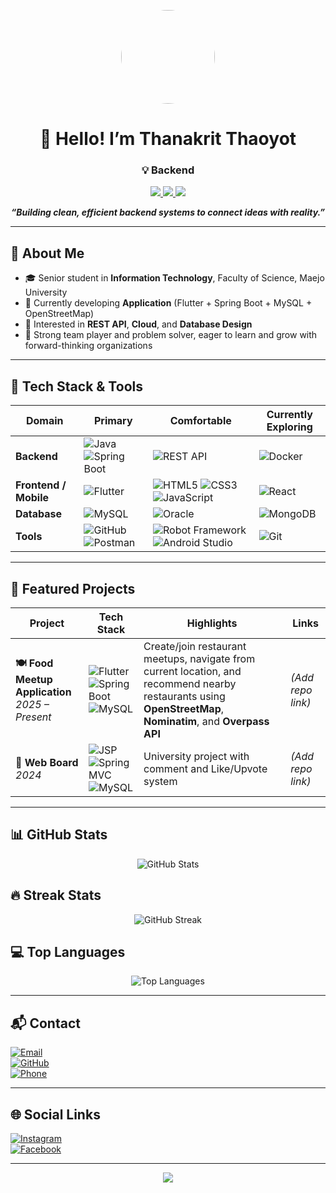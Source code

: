 <!-- Profile Avatar -->
<p align="center">
  <img src="https://avatars.githubusercontent.com/u/192173382?v=4" width="150" height="150" style="border-radius: 50%;" />
</p>

<h1 align="center">👋 Hello! I’m Thanakrit Thaoyot</h1>
<h3 align="center">💡 Backend </h3>

<p align="center">
  <a href="mailto:thanakrit7578@gmail.com">
    <img src="https://img.shields.io/badge/Email-thanakrit7578%40gmail.com-blue?style=for-the-badge&logo=gmail&logoColor=white" />
  </a>
  <a href="https://github.com/thanakrit350">
    <img src="https://img.shields.io/badge/GitHub-thanakrit350-181717?style=for-the-badge&logo=github&logoColor=white" />
  </a>
  <a href="https://drive.google.com/drive/folders/1hEpbP0qzQeiexdOK8Z71V65ruqpnj5PB?usp=sharing" target="_blank">
    <img src="https://img.shields.io/badge/View%20My%20Resume-0ea5e9?style=for-the-badge&logo=googledrive&logoColor=white" />
  </a>
  
</p>

<p align="center">
  <em><strong>“Building clean, efficient backend systems to connect ideas with reality.”</strong></em>
</p>

---

## 🚀 About Me
- 🎓 Senior student in **Information Technology**, Faculty of Science, Maejo University  
- 🔭 Currently developing **Application** (Flutter + Spring Boot + MySQL + OpenStreetMap)  
- 🌱 Interested in **REST API**, **Cloud**, and **Database Design**  
- 🤝 Strong team player and problem solver, eager to learn and grow with forward-thinking organizations

---

## 🧰 Tech Stack & Tools

<div align="center">

| Domain | Primary | Comfortable | Currently Exploring |
|--------|---------|------------|----------------------|
| **Backend** | ![Java](https://img.shields.io/badge/Java-ED8B00?style=for-the-badge&logo=openjdk&logoColor=white) ![Spring Boot](https://img.shields.io/badge/Spring%20Boot-6DB33F?style=for-the-badge&logo=springboot&logoColor=white) | ![REST API](https://img.shields.io/badge/REST%20API-005571?style=for-the-badge&logo=swagger&logoColor=white) | ![Docker](https://img.shields.io/badge/Docker-2496ED?style=for-the-badge&logo=docker&logoColor=white) |
| **Frontend / Mobile** | ![Flutter](https://img.shields.io/badge/Flutter-02569B?style=for-the-badge&logo=flutter&logoColor=white) | ![HTML5](https://img.shields.io/badge/HTML5-E34F26?style=for-the-badge&logo=html5&logoColor=white) ![CSS3](https://img.shields.io/badge/CSS3-1572B6?style=for-the-badge&logo=css3&logoColor=white) ![JavaScript](https://img.shields.io/badge/JavaScript-F7DF1E?style=for-the-badge&logo=javascript&logoColor=black) | ![React](https://img.shields.io/badge/React-61DAFB?style=for-the-badge&logo=react&logoColor=black) |
| **Database** | ![MySQL](https://img.shields.io/badge/MySQL-4479A1?style=for-the-badge&logo=mysql&logoColor=white) | ![Oracle](https://img.shields.io/badge/Oracle-F80000?style=for-the-badge&logo=oracle&logoColor=white) | ![MongoDB](https://img.shields.io/badge/MongoDB-47A248?style=for-the-badge&logo=mongodb&logoColor=white) |
| **Tools** | ![GitHub](https://img.shields.io/badge/GitHub-181717?style=for-the-badge&logo=github&logoColor=white) ![Postman](https://img.shields.io/badge/Postman-FF6C37?style=for-the-badge&logo=postman&logoColor=white) | ![Robot Framework](https://img.shields.io/badge/Robot%20Framework-000000?style=for-the-badge&logo=robotframework&logoColor=white) ![Android Studio](https://img.shields.io/badge/Android%20Studio-3DDC84?style=for-the-badge&logo=androidstudio&logoColor=white) | ![Git](https://img.shields.io/badge/Git-F05032?style=for-the-badge&logo=git&logoColor=white) |

</div>

---

## 🌟 Featured Projects

| Project | Tech Stack | Highlights | Links |
|--------|------------|-----------|-------|
| **🍽️ Food Meetup Application** <br/> *2025 – Present* | ![Flutter](https://img.shields.io/badge/Flutter-02569B?style=flat&logo=flutter&logoColor=white) ![Spring Boot](https://img.shields.io/badge/Spring%20Boot-6DB33F?style=flat&logo=springboot&logoColor=white) ![MySQL](https://img.shields.io/badge/MySQL-4479A1?style=flat&logo=mysql&logoColor=white) | Create/join restaurant meetups, navigate from current location, and recommend nearby restaurants using **OpenStreetMap**, **Nominatim**, and **Overpass API** | *(Add repo link)* |
| **💬 Web Board** <br/> *2024* | ![JSP](https://img.shields.io/badge/JSP-323330?style=flat&logo=java&logoColor=white) ![Spring MVC](https://img.shields.io/badge/Spring%20MVC-6DB33F?style=flat&logo=spring&logoColor=white) ![MySQL](https://img.shields.io/badge/MySQL-4479A1?style=flat&logo=mysql&logoColor=white) | University project with comment and Like/Upvote system | *(Add repo link)* |

---

## 📊 GitHub Stats
<p align="center">
  <img src="https://github-readme-stats.vercel.app/api?username=thanakrit350&show_icons=true&theme=tokyonight" alt="GitHub Stats" />
</p>

## 🔥 Streak Stats
<p align="center">
  <img src="https://streak-stats.demolab.com?user=thanakrit350&theme=tokyonight&hide_border=true" alt="GitHub Streak" />
</p>

## 💻 Top Languages
<p align="center">
  <img src="https://github-readme-stats.vercel.app/api/top-langs/?username=thanakrit350&layout=compact&theme=tokyonight" alt="Top Languages" />
</p>

---

## 📬 Contact
[![Email](https://img.shields.io/badge/Email-thanakrit7578%40gmail.com-1DA1F2?style=for-the-badge&logo=gmail&logoColor=white)](mailto:thanakrit7578@gmail.com)  
[![GitHub](https://img.shields.io/badge/GitHub-thanakrit350-24292E?style=for-the-badge&logo=github&logoColor=white)](https://github.com/thanakrit350)  
[![Phone](https://img.shields.io/badge/Phone-%2B66%2083--751--6167-2E8B57?style=for-the-badge&logo=phone&logoColor=white)](tel:+66837516167)

---

## 🌐 Social Links
[![Instagram](https://img.shields.io/badge/Instagram-%40thanakrit._._-E4405F?style=for-the-badge&logo=instagram&logoColor=white)](https://www.instagram.com/thanakrit._._/)  
[![Facebook](https://img.shields.io/badge/Facebook-Thanakrit%20Thaoyot-1877F2?style=for-the-badge&logo=facebook&logoColor=white)](https://www.facebook.com/thanakrit.thaoyot.2024)

---

<p align="center">
  <img src="https://capsule-render.vercel.app/api?type=waving&color=0:0ea5e9,100:0284c7&height=120&section=footer" />
</p>
